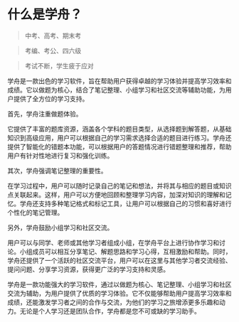 # 什么是学舟？

> 中考、高考、期末考

> 考编、考公、四六级

> 考试不断，学生疲于应对


学舟是一款出色的学习软件，旨在帮助用户获得卓越的学习体验并提高学习效率和成绩。它以做题为核心，结合了笔记整理、小组学习和社区交流等辅助功能，为用户提供了全方位的学习支持。

首先，学舟注重做题体验。

它提供了丰富的题库资源，涵盖各个学科的题目类型，从选择题到解答题，从基础知识到高级应用，用户可以根据自己的学习需求选择合适的题目进行练习。学舟还提供了智能化的错题本功能，可以根据用户的答题情况进行错题整理和推荐，帮助用户有针对性地进行复习和强化训练。

其次，学舟强调笔记整理的重要性。

在学习过程中，用户可以随时记录自己的笔记和想法，并将其与相应的题目或知识点关联起来。这样，用户可以方便地回顾和整理学习内容，加深对知识的理解和记忆。学舟还支持多种笔记格式和标记工具，让用户可以根据自己的习惯和喜好进行个性化的笔记管理。

另外，学舟鼓励小组学习和社区交流。

用户可以与同学、老师或其他学习者组成小组，在学舟平台上进行协作学习和讨论。小组成员可以相互分享笔记、解题思路和学习心得，互相激励和帮助。同时，学舟还提供了一个活跃的社区交流平台，用户可以在这里与其他学习者交流经验、提问问题、分享学习资源，获得更广泛的学习支持和灵感。

学舟是一款功能强大的学习软件，通过以做题为核心、笔记整理、小组学习和社区交流为辅助，为用户提供了优质的学习体验。它不仅能够帮助用户提高学习效率和成绩，还能激发学习者之间的合作与交流，为他们的学习之旅增添更多乐趣和动力。无论是个人学习还是团队合作，学舟都是您不可或缺的学习助手。


